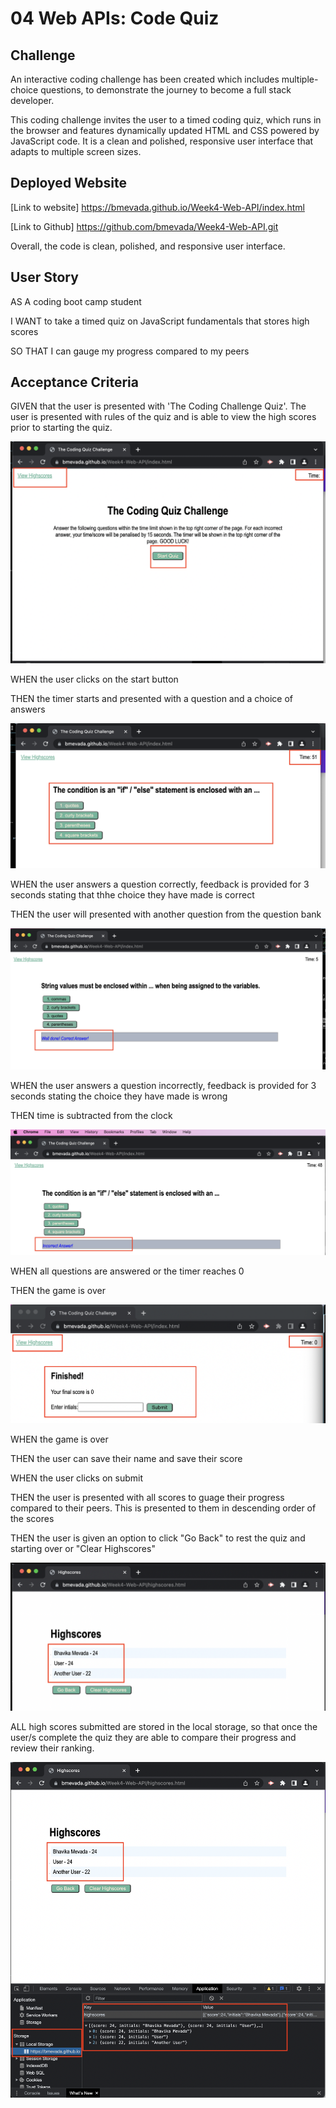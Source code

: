 # 04 Web APIs: Code Quiz

## Challenge

An interactive coding challenge has been created which includes multiple-choice questions, to demonstrate the journey to become a full stack developer. 

This coding challenge invites the user to a timed coding quiz, which runs in the browser and features dynamically updated HTML and CSS powered by JavaScript code. It is a clean and polished, responsive user interface that adapts to multiple screen sizes. 

## Deployed Website

[Link to website] https://bmevada.github.io/Week4-Web-API/index.html

[Link to Github] https://github.com/bmevada/Week4-Web-API.git

Overall, the code is clean, polished, and responsive user interface.

## User Story

AS A coding boot camp student

I WANT to take a timed quiz on JavaScript fundamentals that stores high scores

SO THAT I can gauge my progress compared to my peers

## Acceptance Criteria


GIVEN that the user is presented with 'The Coding Challenge Quiz'. The user is presented with rules of the quiz and is able to view the high scores prior to starting the quiz.

<img src= './images/main-screen.png'>

WHEN the user clicks on the start button

THEN the timer starts and presented with a question and a choice of answers

<img src= './images/start-question-timer.png'>

WHEN the user answers a question correctly, feedback is provided for 3 seconds stating that thhe choice they have made is correct

THEN the user will presented with another question from the question bank

<img src= './images/correct-answer.png'>

WHEN the user answers a question incorrectly, feedback is provided for 3 seconds stating the choice they have made is wrong

THEN time is subtracted from the clock

<img src= './images/incorrect-answer.png'>

WHEN all questions are answered or the timer reaches 0

THEN the game is over

<img src='./images/end-screen-timer.png'>

WHEN the game is over

THEN the user can save their name and save their score

WHEN the user clicks on submit

THEN the user is presented with all scores to guage their progress compared to their peers. This is presented to them in descending order of the scores

THEN the user is given an option to click "Go Back" to rest the quiz and starting over or "Clear Highscores"

<img src= './images/highscore.png'>

ALL high scores submitted are stored in the local storage, so that once the user/s complete the quiz they are able to compare their progress and review their ranking. 

<img src= './images/local-storage-highscore.png'>